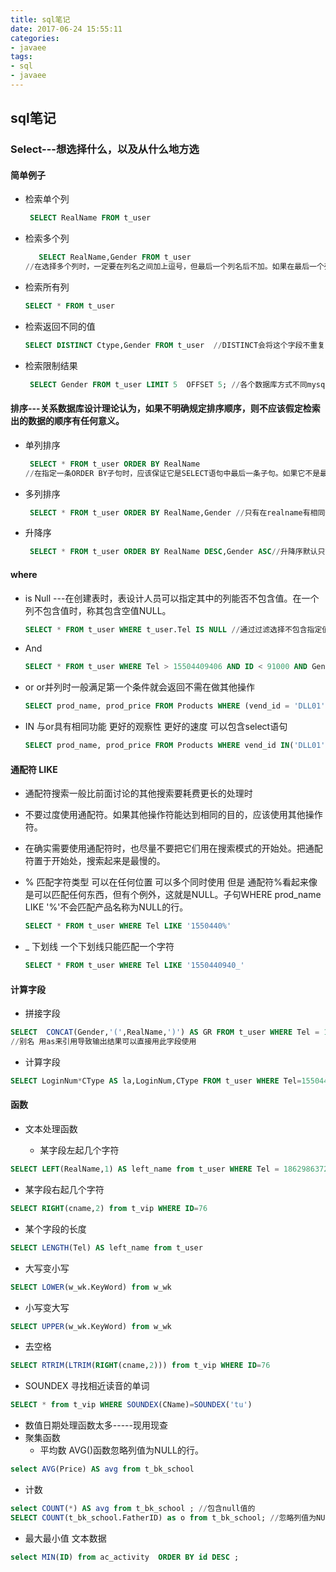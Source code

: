 ```yaml
---
title: sql笔记
date: 2017-06-24 15:55:11
categories:
- javaee
tags:
- sql
- javaee
---
```

## sql笔记

### Select---想选择什么，以及从什么地方选
#### 简单例子
* 检索单个列
  ```sql
   SELECT RealName FROM t_user
  ```

* 检索多个列
  ```sql
     SELECT RealName,Gender FROM t_user
  //在选择多个列时，一定要在列名之间加上逗号，但最后一个列名后不加。如果在最后一个列名后加了逗号，将出现错误。
  ```
* 检索所有列
  ```sql
  SELECT * FROM t_user
  ```

* 检索返回不同的值
  ```sql
  SELECT DISTINCT Ctype,Gender FROM t_user  //DISTINCT会将这个字段不重复的值返回,DISTINCT关键字作用于所有的列，不仅仅是跟在其后的那一列。例如，你指定SELECT DISTINCT Ctype, Gender，除非指定的两列完全相同，否则所有的行都会被检索出来
  ```

* 检索限制结果
  ```sql
   SELECT Gender FROM t_user LIMIT 5  OFFSET 5; //各个数据库方式不同mysql中使用方法 限制从第五个开始 长度为5 SELECT Gender FROM t_user LIMIT 5,5;
  ```

#### 排序---关系数据库设计理论认为，如果不明确规定排序顺序，则不应该假定检索出的数据的顺序有任何意义。

* 单列排序
  ```sql
   SELECT * FROM t_user ORDER BY RealName
  //在指定一条ORDER BY子句时，应该保证它是SELECT语句中最后一条子句。如果它不是最后的子句，将会出现错误消息。
  ```
* 多列排序
  ```sql
   SELECT * FROM t_user ORDER BY RealName,Gender //只有在realname有相同值之后才会比较Gender
  ```
* 升降序
  ```sql
   SELECT * FROM t_user ORDER BY RealName DESC,Gender ASC//升降序默认只针对前面的列成立 DESC降序 ASC默认升序可不写
  ```

#### where

* is Null ---在创建表时，表设计人员可以指定其中的列能否不包含值。在一个列不包含值时，称其包含空值NULL。

  ```sql
  SELECT * FROM t_user WHERE t_user.Tel IS NULL //通过过滤选择不包含指定值的所有行时，你可能希望返回含NULL值的行。但是这做不到。因为未知（unknown）有特殊的含义，数据库不知道它们是否匹配，所以在进行匹配过滤或非匹配过滤时，不会返回这些结果。
  ```

* And
  ```sql
  SELECT * FROM t_user WHERE Tel > 15504409406 AND ID < 91000 AND Gender= '男' //并列条件可以使用And连接
  ```

* or or并列时一般满足第一个条件就会返回不需在做其他操作
  ```sql
  SELECT prod_name, prod_price FROM Products WHERE (vend_id = 'DLL01' OR vend_id = 'BRS01') AND prod_price >= 10;//用圆括号括起来不会产生歧义 否则 And 会比 or优先导致结果出错
  ```
* IN 与or具有相同功能 更好的观察性 更好的速度 可以包含select语句
  ```sql
  SELECT prod_name, prod_price FROM Products WHERE vend_id IN('DLL01','BRS01') AND prod_price >= 10
  ```

#### 通配符 LIKE
  * 通配符搜索一般比前面讨论的其他搜索要耗费更长的处理时
  * 不要过度使用通配符。如果其他操作符能达到相同的目的，应该使用其他操作符。
  * 在确实需要使用通配符时，也尽量不要把它们用在搜索模式的开始处。把通配符置于开始处，搜索起来是最慢的。


* % 匹配字符类型 可以在任何位置 可以多个同时使用 但是 通配符%看起来像是可以匹配任何东西，但有个例外，这就是NULL。子句WHERE prod_name LIKE '%'不会匹配产品名称为NULL的行。
  ```sql
  SELECT * FROM t_user WHERE Tel LIKE '1550440%'
  ```

* _ 下划线 一个下划线只能匹配一个字符
  ```sql
  SELECT * FROM t_user WHERE Tel LIKE '1550440940_'
  ```

#### 计算字段

* 拼接字段
```sql
SELECT  CONCAT(Gender,'(',RealName,')') AS GR FROM t_user WHERE Tel = 15504409406
//别名 用as来引用导致输出结果可以直接用此字段使用
```

* 计算字段
```sql
SELECT LoginNum*CType AS la,LoginNum,CType FROM t_user WHERE Tel=15504409406
```

#### 函数

* 文本处理函数

  * 某字段左起几个字符
```sql
SELECT LEFT(RealName,1) AS left_name from t_user WHERE Tel = 18629863729;
```
  * 某字段右起几个字符
```sql
SELECT RIGHT(cname,2) from t_vip WHERE ID=76
```
  * 某个字段的长度
```sql
SELECT LENGTH(Tel) AS left_name from t_user
```
  * 大写变小写
```sql
SELECT LOWER(w_wk.KeyWord) from w_wk
```
  * 小写变大写
```sql
SELECT UPPER(w_wk.KeyWord) from w_wk
```
  * 去空格
```sql
SELECT RTRIM(LTRIM(RIGHT(cname,2))) from t_vip WHERE ID=76
```
  * SOUNDEX 寻找相近读音的单词
```sql
SELECT * from t_vip WHERE SOUNDEX(CName)=SOUNDEX('tu')
```

* 数值日期处理函数太多-----现用现查
* 聚集函数
  * 平均数 AVG()函数忽略列值为NULL的行。
```sql
select AVG(Price) AS avg from t_bk_school
```
  * 计数
```sql
select COUNT(*) AS avg from t_bk_school ; //包含null值的
SELECT COUNT(t_bk_school.FatherID) as o from t_bk_school; //忽略列值为NULL的行
```
  * 最大最小值 文本数据
```sql
select MIN(ID) from ac_activity  ORDER BY id DESC ;
```
